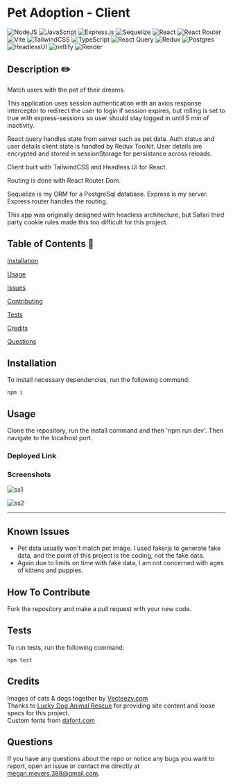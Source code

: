 # Pet Adoption - Client
  

   ![NodeJS](https://img.shields.io/badge/node.js-6DA55F?style=for-the-badge&logo=node.js&logoColor=white) ![JavaScript](https://img.shields.io/badge/javascript-%23323330.svg?style=for-the-badge&logo=javascript&logoColor=%23F7DF1E) ![Express.js](https://img.shields.io/badge/express.js-%23404d59.svg?style=for-the-badge&logo=express&logoColor=%2361DAFB) ![Sequelize](https://img.shields.io/badge/Sequelize-52B0E7?style=for-the-badge&logo=Sequelize&logoColor=white) ![React](https://img.shields.io/badge/react-%2320232a.svg?style=for-the-badge&logo=react&logoColor=%2361DAFB) ![React Router](https://img.shields.io/badge/React_Router-CA4245?style=for-the-badge&logo=react-router&logoColor=white) ![Vite](https://img.shields.io/badge/vite-%23646CFF.svg?style=for-the-badge&logo=vite&logoColor=white) ![TailwindCSS](https://img.shields.io/badge/tailwindcss-%2338B2AC.svg?style=for-the-badge&logo=tailwind-css&logoColor=white) ![TypeScript](https://img.shields.io/badge/typescript-%23007ACC.svg?style=for-the-badge&logo=typescript&logoColor=white) ![React Query](https://img.shields.io/badge/-React%20Query-FF4154?style=for-the-badge&logo=react%20query&logoColor=white) ![Redux](https://img.shields.io/badge/redux-%23593d88.svg?style=for-the-badge&logo=redux&logoColor=white) ![Postgres](https://img.shields.io/badge/postgres-%23316192.svg?style=for-the-badge&logo=postgresql&logoColor=white) ![HeadlessUI](https://img.shields.io/badge/Headless%20UI-66E3FF.svg?style=for-the-badge&logo=Headless-UI&logoColor=black) ![netlify](https://img.shields.io/badge/Netlify-00C7B7?style=for-the-badge&logo=netlify&logoColor=white) ![Render](https://img.shields.io/badge/Render-46E3B7?style=for-the-badge&logo=render&logoColor=white)
  
  ## Description  ✏️
  
  Match users with the pet of their dreams. 


  This application uses session authentication with an axios response interceptor to redirect the user to login if session expires, but rolling is set to true with express-sessions so user should stay logged in until 5 min of inactivity.

  React query handles state from server such as pet data. Auth status and user details client state is handled by Redux Toolkit. User details are encrypted and stored in sessionStorage for persistance across reloads. 

  Client built with TailwindCSS and Headless UI for React.

  Routing is done with React Router Dom.

  Sequelize is my ORM for a PostgreSql database. Express is my server. Express router handles the routing.

  This app was originally designed with headless architecture, but Safari third party cookie rules made this too difficult for this project. 
  
  ## Table of Contents 📖
  
  [Installation](#installation)

  [Usage](#usage)

  

  [Issues](#known-issues)

  [Contributing](#how-to-contribute)

  [Tests](#tests) 

  [Credits](#credits)

  [Questions](#questions)
  
  ## Installation 
  
  To install necessary dependencies, run the following command:
  
  ```
  npm i
  ```
  
  ## Usage 
  
  Clone the repository, run the install command and then 'npm run dev'. Then navigate to the localhost port.

  ### Deployed Link
  

### Screenshots
![ss1](./src/assets/images/homepage.png)

![ss2](./src/assets/images/adoptpage.png)

______________________________________________________________________________________



## Known Issues 

- Pet data usually won't match pet image. I used fakerjs to generate fake data, and the point of this project is the coding, not the fake data.
- Again due to limits on time with fake data, I am not concerned with ages of kittens and puppies.

## How To Contribute 
  
Fork the repository and make a pull request with your new code.
  
## Tests 
  
To run tests, run the following command:
  
  ```
  npm test
  ```


## Credits 

Images of cats & dogs together by [Vecteezy.com](https://www.vecteezy.com/)<br/>
Thanks to [Lucky Dog Animal Rescue](https://www.luckydoganimalrescue.org/) for providing site content and loose specs for this project. <br/>
Custom fonts from [dafont.com](https://www.dafont.com/)

 ## Questions 
  
 If you have any questions about the repo or notice any bugs you want to report, open an issue or contact me directly at megan.meyers.388@gmail.com. 
  
  